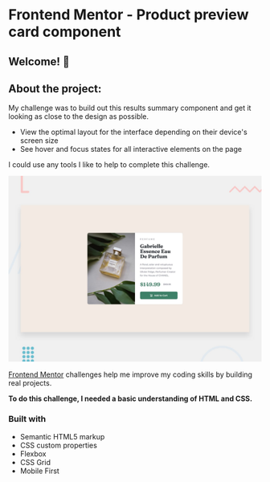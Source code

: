 # Frontend Mentor - Product preview card component

## Welcome! 👋

## About the project:
My challenge was to build out this results summary component and get it looking as close to the design as possible. 

- View the optimal layout for the interface depending on their device's screen size
- See hover and focus states for all interactive elements on the page

I could use any tools I like to help to complete this challenge.

![Design project](desktop-preview.jpg)  


[Frontend Mentor](https://www.frontendmentor.io) challenges help me improve my coding skills by building real projects.

**To do this challenge, I needed a basic understanding of HTML and CSS.**

### Built with

- Semantic HTML5 markup
- CSS custom properties
- Flexbox
- CSS Grid
- Mobile First
